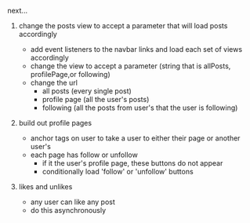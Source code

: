 next...
1. change the posts view to accept a parameter that will load posts accordingly
    - add event listeners to the navbar links and load each set of views accordingly 
    - change the view to accept a parameter (string that is allPosts, profilePage,or following)
    - change the url
        - all posts (every single post)
        - profile page (all the user's posts)
        - following (all the posts from user's that the user is following)
    
2. build out profile pages 
    - anchor tags on user to take a user to either their page or another user's 
    - each page has follow or unfollow 
        - if it the user's profile page, these buttons do not appear
        - conditionally load 'follow' or 'unfollow' buttons 

3. likes and unlikes 
    - any user can like any post 
    - do this asynchronously